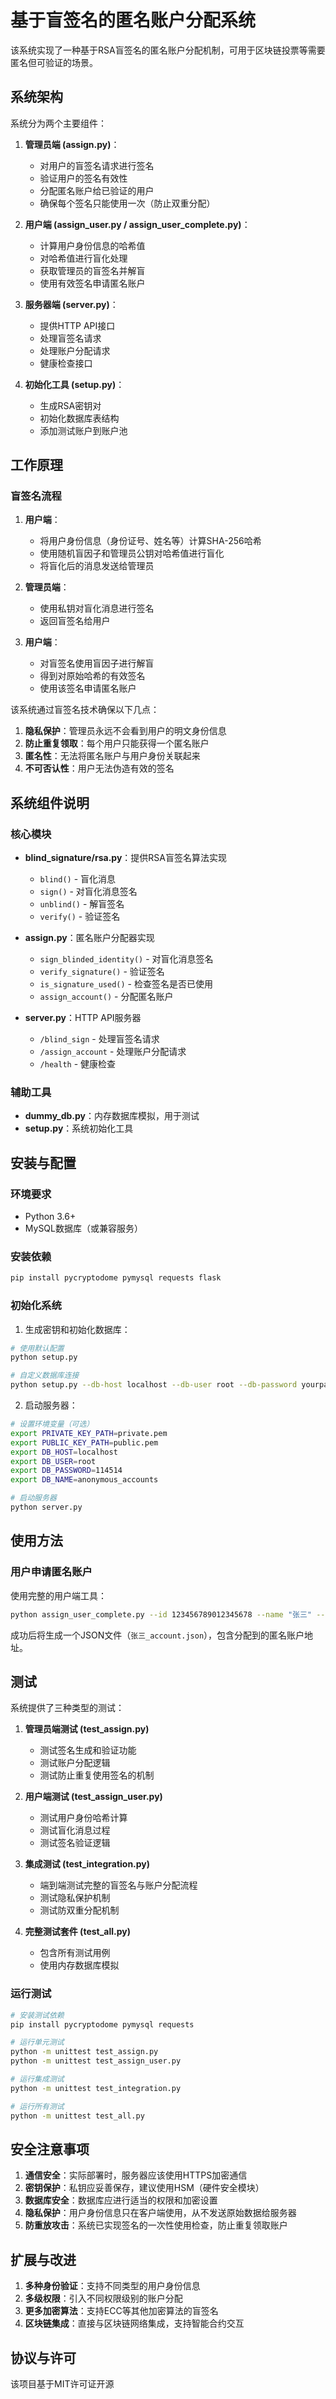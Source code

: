 # 基于盲签名的匿名账户分配系统

该系统实现了一种基于RSA盲签名的匿名账户分配机制，可用于区块链投票等需要匿名但可验证的场景。

## 系统架构

系统分为两个主要组件：

1. **管理员端 (assign.py)**：
   - 对用户的盲签名请求进行签名
   - 验证用户的签名有效性
   - 分配匿名账户给已验证的用户
   - 确保每个签名只能使用一次（防止双重分配）

2. **用户端 (assign_user.py / assign_user_complete.py)**：
   - 计算用户身份信息的哈希值
   - 对哈希值进行盲化处理
   - 获取管理员的盲签名并解盲
   - 使用有效签名申请匿名账户

3. **服务器端 (server.py)**：
   - 提供HTTP API接口
   - 处理盲签名请求
   - 处理账户分配请求
   - 健康检查接口

4. **初始化工具 (setup.py)**：
   - 生成RSA密钥对
   - 初始化数据库表结构
   - 添加测试账户到账户池

## 工作原理

### 盲签名流程

1. **用户端**：
   - 将用户身份信息（身份证号、姓名等）计算SHA-256哈希
   - 使用随机盲因子和管理员公钥对哈希值进行盲化
   - 将盲化后的消息发送给管理员

2. **管理员端**：
   - 使用私钥对盲化消息进行签名
   - 返回盲签名给用户

3. **用户端**：
   - 对盲签名使用盲因子进行解盲
   - 得到对原始哈希的有效签名
   - 使用该签名申请匿名账户

该系统通过盲签名技术确保以下几点：

1. **隐私保护**：管理员永远不会看到用户的明文身份信息
2. **防止重复领取**：每个用户只能获得一个匿名账户
3. **匿名性**：无法将匿名账户与用户身份关联起来
4. **不可否认性**：用户无法伪造有效的签名

## 系统组件说明

### 核心模块

- **blind_signature/rsa.py**：提供RSA盲签名算法实现
  - `blind()` - 盲化消息
  - `sign()` - 对盲化消息签名
  - `unblind()` - 解盲签名
  - `verify()` - 验证签名

- **assign.py**：匿名账户分配器实现
  - `sign_blinded_identity()` - 对盲化消息签名
  - `verify_signature()` - 验证签名
  - `is_signature_used()` - 检查签名是否已使用
  - `assign_account()` - 分配匿名账户

- **server.py**：HTTP API服务器
  - `/blind_sign` - 处理盲签名请求
  - `/assign_account` - 处理账户分配请求
  - `/health` - 健康检查

### 辅助工具

- **dummy_db.py**：内存数据库模拟，用于测试
- **setup.py**：系统初始化工具

## 安装与配置

### 环境要求

- Python 3.6+
- MySQL数据库（或兼容服务）

### 安装依赖

```bash
pip install pycryptodome pymysql requests flask
```

### 初始化系统

1. 生成密钥和初始化数据库：

```bash
# 使用默认配置
python setup.py

# 自定义数据库连接
python setup.py --db-host localhost --db-user root --db-password yourpassword --db-name accounts
```

2. 启动服务器：

```bash
# 设置环境变量（可选）
export PRIVATE_KEY_PATH=private.pem
export PUBLIC_KEY_PATH=public.pem
export DB_HOST=localhost
export DB_USER=root
export DB_PASSWORD=114514
export DB_NAME=anonymous_accounts

# 启动服务器
python server.py
```

## 使用方法

### 用户申请匿名账户

使用完整的用户端工具：

```bash
python assign_user_complete.py --id 123456789012345678 --name "张三" --server http://localhost:5000
```

成功后将生成一个JSON文件（`张三_account.json`），包含分配到的匿名账户地址。

## 测试

系统提供了三种类型的测试：

1. **管理员端测试 (test_assign.py)**
   - 测试签名生成和验证功能
   - 测试账户分配逻辑
   - 测试防止重复使用签名的机制

2. **用户端测试 (test_assign_user.py)**
   - 测试用户身份哈希计算
   - 测试盲化消息过程
   - 测试签名验证逻辑

3. **集成测试 (test_integration.py)**
   - 端到端测试完整的盲签名与账户分配流程
   - 测试隐私保护机制
   - 测试防双重分配机制

4. **完整测试套件 (test_all.py)**
   - 包含所有测试用例
   - 使用内存数据库模拟

### 运行测试

```bash
# 安装测试依赖
pip install pycryptodome pymysql requests

# 运行单元测试
python -m unittest test_assign.py
python -m unittest test_assign_user.py

# 运行集成测试
python -m unittest test_integration.py

# 运行所有测试
python -m unittest test_all.py
```

## 安全注意事项

1. **通信安全**：实际部署时，服务器应该使用HTTPS加密通信
2. **密钥保护**：私钥应妥善保存，建议使用HSM（硬件安全模块）
3. **数据库安全**：数据库应进行适当的权限和加密设置
4. **隐私保护**：用户身份信息只在客户端使用，从不发送原始数据给服务器
5. **防重放攻击**：系统已实现签名的一次性使用检查，防止重复领取账户

## 扩展与改进

1. **多种身份验证**：支持不同类型的用户身份信息
2. **多级权限**：引入不同权限级别的账户分配
3. **更多加密算法**：支持ECC等其他加密算法的盲签名
4. **区块链集成**：直接与区块链网络集成，支持智能合约交互

## 协议与许可

该项目基于MIT许可证开源 